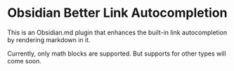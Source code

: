 # Obsidian Better Link Autocompletion

This is an Obsidian.md plugin that enhances the built-in link autocompletion by rendering markdown in it.

Currently, only math blocks are supported. But supports for other types will come soon.
